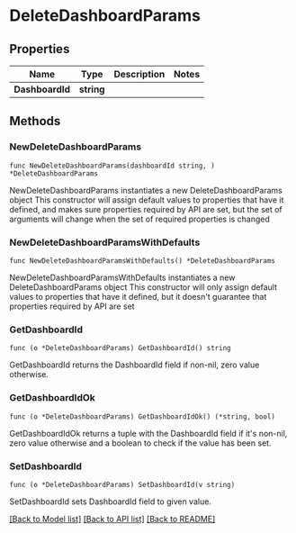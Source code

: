# DeleteDashboardParams

## Properties

Name | Type | Description | Notes
------------ | ------------- | ------------- | -------------
**DashboardId** | **string** |  | 

## Methods

### NewDeleteDashboardParams

`func NewDeleteDashboardParams(dashboardId string, ) *DeleteDashboardParams`

NewDeleteDashboardParams instantiates a new DeleteDashboardParams object
This constructor will assign default values to properties that have it defined,
and makes sure properties required by API are set, but the set of arguments
will change when the set of required properties is changed

### NewDeleteDashboardParamsWithDefaults

`func NewDeleteDashboardParamsWithDefaults() *DeleteDashboardParams`

NewDeleteDashboardParamsWithDefaults instantiates a new DeleteDashboardParams object
This constructor will only assign default values to properties that have it defined,
but it doesn't guarantee that properties required by API are set

### GetDashboardId

`func (o *DeleteDashboardParams) GetDashboardId() string`

GetDashboardId returns the DashboardId field if non-nil, zero value otherwise.

### GetDashboardIdOk

`func (o *DeleteDashboardParams) GetDashboardIdOk() (*string, bool)`

GetDashboardIdOk returns a tuple with the DashboardId field if it's non-nil, zero value otherwise
and a boolean to check if the value has been set.

### SetDashboardId

`func (o *DeleteDashboardParams) SetDashboardId(v string)`

SetDashboardId sets DashboardId field to given value.



[[Back to Model list]](../README.md#documentation-for-models) [[Back to API list]](../README.md#documentation-for-api-endpoints) [[Back to README]](../README.md)


